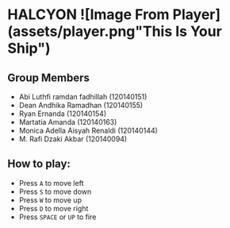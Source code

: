 # HALCYON ![Image From Player](assets/player.png"This Is Your Ship")

## Group Members
- Abi Luthfi ramdan fadhillah (120140151)
- Dean Andhika Ramadhan (120140155)
- Ryan Ernanda (120140154)
- Martatia Amanda (120140163)
- Monica Adella Aisyah Renaldi (120140144)
- M. Rafi Dzaki Akbar (120140094)
## How to play:
- Press `A` to move left
- Press `S` to move down
- Press `W` to move up
- Press `D` to move right
- Press `SPACE` or `UP` to fire